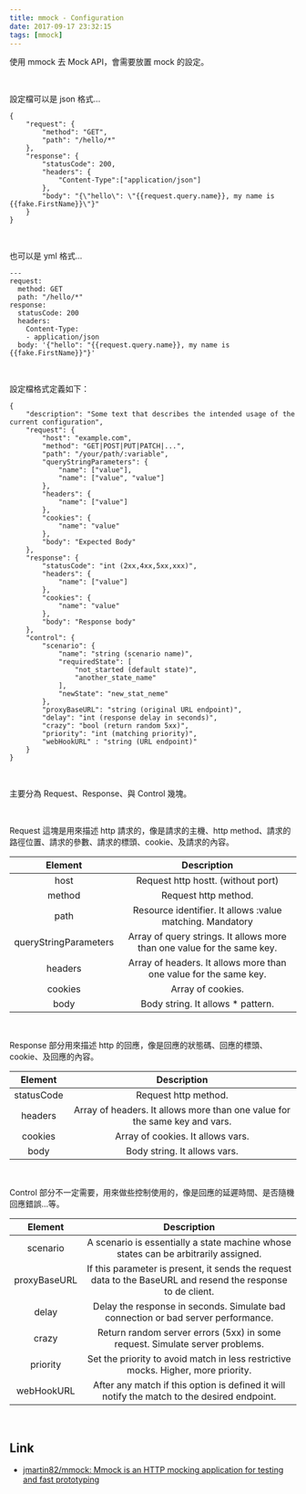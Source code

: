 ```yaml
---
title: mmock - Configuration
date: 2017-09-17 23:32:15
tags: [mmock]
---
```


使用 mmock 去 Mock API，會需要放置 mock 的設定。  

<!-- More -->

<br/>


設定檔可以是 json 格式...

    {
        "request": {
            "method": "GET",
            "path": "/hello/*"
        },
        "response": {
            "statusCode": 200,
            "headers": {
                "Content-Type":["application/json"]
            },
            "body": "{\"hello\": \"{{request.query.name}}, my name is {{fake.FirstName}}\"}"
        }
    }  

<br/>


也可以是 yml 格式...

    ---
    request:
      method: GET
      path: "/hello/*"
    response:
      statusCode: 200
      headers:
        Content-Type:
        - application/json
      body: '{"hello": "{{request.query.name}}, my name is {{fake.FirstName}}"}'

<br/>


設定檔格式定義如下：  

    {
    	"description": "Some text that describes the intended usage of the current configuration",
    	"request": {
    		"host": "example.com",
    		"method": "GET|POST|PUT|PATCH|...",
    		"path": "/your/path/:variable",
    		"queryStringParameters": {
    			"name": ["value"],
    			"name": ["value", "value"]
    		},
    		"headers": {
    			"name": ["value"]
    		},
    		"cookies": {
    			"name": "value"
    		},
    		"body": "Expected Body"
    	},
    	"response": {
    		"statusCode": "int (2xx,4xx,5xx,xxx)",
    		"headers": {
    			"name": ["value"]
    		},
    		"cookies": {
    			"name": "value"
    		},
    		"body": "Response body"
    	},
    	"control": {
    		"scenario": {
    			"name": "string (scenario name)",
    			"requiredState": [
    				"not_started (default state)",
    				"another_state_name"
    			],
    			"newState": "new_stat_neme"
    		},
    		"proxyBaseURL": "string (original URL endpoint)",
    		"delay": "int (response delay in seconds)",
    		"crazy": "bool (return random 5xx)",
    		"priority": "int (matching priority)",
    		"webHookURL" : "string (URL endpoint)"
    	}
    }

<br/>


主要分為 Request、Response、與 Control 幾塊。  

<br/>


Request 這塊是用來描述 http 請求的，像是請求的主機、http method、請求的路徑位置、請求的參數、請求的標頭、cookie、及請求的內容。  

| Element | Description |
|:-------------:|:-------------:|
| host | Request http hostt. (without port)  |
| method  | Request http method. |
| path | Resource identifier. It allows :value matching. Mandatory |
| queryStringParameters | Array of query strings. It allows more than one value for the same key. |
| headers | Array of headers. It allows more than one value for the same key. |
| cookies | Array of cookies. |
| body | Body string. It allows * pattern. |

<br/>


Response 部分用來描述 http 的回應，像是回應的狀態碼、回應的標頭、cookie、及回應的內容。  

| Element | Description |
|:-------------:|:-------------:|
| statusCode | Request http method. |
| headers | Array of headers. It allows more than one value for the same key and vars. |
| cookies | Array of cookies. It allows vars. |
| body | Body string. It allows vars. |

<br/>


Control 部分不一定需要，用來做些控制使用的，像是回應的延遲時間、是否隨機回應錯誤...等。  

| Element | Description |
|:-------------:|:-------------:|
| scenario | A scenario is essentially a state machine whose states can be arbitrarily assigned. |
| proxyBaseURL | If this parameter is present, it sends the request data to the BaseURL and resend the response to de client.  |
| delay | Delay the response in seconds. Simulate bad connection or bad server performance. |
| crazy | Return random server errors (5xx) in some request. Simulate server problems. |
| priority | Set the priority to avoid match in less restrictive mocks. Higher, more priority. |
| webHookURL | After any match if this option is defined it will notify the match to the desired endpoint. |

<br/>


Link
----
* [jmartin82/mmock: Mmock is an HTTP mocking application for testing and fast prototyping](https://github.com/jmartin82/mmock)
